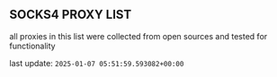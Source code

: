 ## SOCKS4 PROXY LIST

all proxies in this list were collected from open sources and tested for functionality

last update: `2025-01-07 05:51:59.593082+00:00`